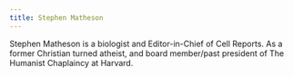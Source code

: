 ```yaml
---
title: Stephen Matheson
---
```

Stephen Matheson is a biologist and Editor-in-Chief of Cell Reports. As a former Christian turned atheist, and board member/past president of The Humanist Chaplaincy at Harvard.